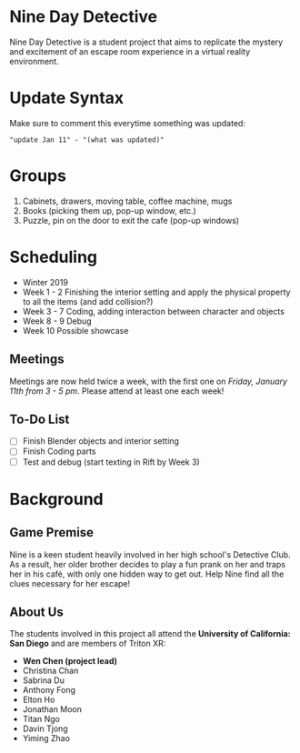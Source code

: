 # Nine Day Detective
Nine Day Detective is a student project that aims to replicate the mystery and excitement of an escape room experience in a virtual reality environment.

# Update Syntax
Make sure to comment this everytime something was updated:

	"update Jan 11" - "(what was updated)"
	
# Groups
1. Cabinets, drawers, moving table, coffee machine, mugs
2. Books (picking them up, pop-up window, etc.)
3. Puzzle, pin on the door to exit the cafe (pop-up windows)
	
# Scheduling
- Winter 2019
- Week 1 - 2
  Finishing the interior setting and apply the physical property to all the items (and add collision?)
- Week 3 - 7
  Coding, adding interaction between character and objects 
- Week 8 - 9
	Debug
- Week 10
	Possible showcase

## Meetings
Meetings are now held twice a week, with the first one on *Friday, January 11th from 3 - 5 pm*. Please attend at least one each week!

## To-Do List 

- [ ] Finish Blender objects and interior setting
- [ ] Finish Coding parts
- [ ] Test and debug (start texting in Rift by Week 3)

# Background 

## Game Premise
Nine is a keen student heavily involved in her high school's Detective Club. As a result, her older brother decides to play a 
fun prank on her and traps her in his café, with only one hidden way to get out. Help Nine find all the clues necessary for her escape!

## About Us
The students involved in this project all attend the **University of California: San Diego** and are members of Triton XR:
- **Wen Chen (project lead)**
- Christina Chan     
- Sabrina Du  
- Anthony Fong  
- Elton Ho  
- Jonathan Moon  
- Titan Ngo  
- Davin Tjong 
- Yiming Zhao  
                               
                               
                                                                                                                                           



